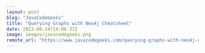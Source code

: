 ```yaml
---
layout: post
blog: "JavaCodeGeeks"
title: "Querying Graphs with Neo4j Cheatsheet"
date: 2023-08-24T14:06:37Z
image: images/javacodegeeks.png
remote_url: "https://www.javacodegeeks.com/querying-graphs-with-neo4j-cheatsheet"
---
```

